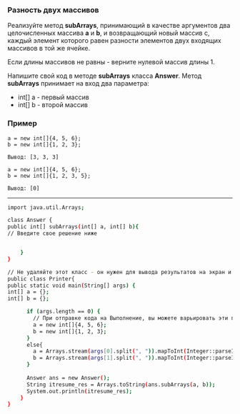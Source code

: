 ### Разность двух массивов

Реализуйте метод **subArrays**, принимающий в качестве аргументов два целочисленных массива **a** и **b**, и возвращающий новый массив c, каждый элемент которого равен разности элементов двух входящих массивов в той же ячейке.

Если длины массивов не равны - верните нулевой массив длины 1.

Напишите свой код в методе **subArrays** класса **Answer**. Метод **subArrays** принимает на вход два параметра:

- int[] a - первый массив
- int[] b - второй массив
### Пример
```
a = new int[]{4, 5, 6};
b = new int[]{1, 2, 3};

Вывод: [3, 3, 3]

a = new int[]{4, 5, 6};
b = new int[]{1, 2, 3, 5};

Вывод: [0]
```

-----------
```sh
import java.util.Arrays;

class Answer {
public int[] subArrays(int[] a, int[] b){
// Введите свое решение ниже


    }
}

// Не удаляйте этот класс - он нужен для вывода результатов на экран и проверки
public class Printer{
public static void main(String[] args) {
int[] a = {};
int[] b = {};

      if (args.length == 0) {
        // При отправке кода на Выполнение, вы можете варьировать эти параметры
        a = new int[]{4, 5, 6};
        b = new int[]{1, 2, 3};
      }
      else{
        a = Arrays.stream(args[0].split(", ")).mapToInt(Integer::parseInt).toArray();
        b = Arrays.stream(args[1].split(", ")).mapToInt(Integer::parseInt).toArray();
      }     
      
      Answer ans = new Answer(); 
      String itresume_res = Arrays.toString(ans.subArrays(a, b));     
      System.out.println(itresume_res);
    }
}
```